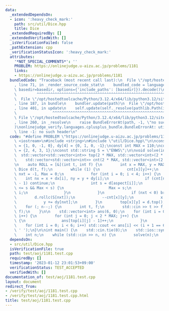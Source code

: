```yaml
---
data:
  _extendedDependsOn:
  - icon: ':heavy_check_mark:'
    path: src/util/Dice.hpp
    title: Dice
  _extendedRequiredBy: []
  _extendedVerifiedWith: []
  _isVerificationFailed: false
  _pathExtension: cpp
  _verificationStatusIcon: ':heavy_check_mark:'
  attributes:
    '*NOT_SPECIAL_COMMENTS*': ''
    PROBLEM: https://onlinejudge.u-aizu.ac.jp/problems/1181
    links:
    - https://onlinejudge.u-aizu.ac.jp/problems/1181
  bundledCode: "Traceback (most recent call last):\n  File \"/opt/hostedtoolcache/Python/3.12.4/x64/lib/python3.12/site-packages/onlinejudge_verify/documentation/build.py\"\
    , line 71, in _render_source_code_stat\n    bundled_code = language.bundle(stat.path,\
    \ basedir=basedir, options={'include_paths': [basedir]}).decode()\n          \
    \         ^^^^^^^^^^^^^^^^^^^^^^^^^^^^^^^^^^^^^^^^^^^^^^^^^^^^^^^^^^^^^^^^^^^^^^^^^^^^^^^^^\n\
    \  File \"/opt/hostedtoolcache/Python/3.12.4/x64/lib/python3.12/site-packages/onlinejudge_verify/languages/cplusplus.py\"\
    , line 187, in bundle\n    bundler.update(path)\n  File \"/opt/hostedtoolcache/Python/3.12.4/x64/lib/python3.12/site-packages/onlinejudge_verify/languages/cplusplus_bundle.py\"\
    , line 401, in update\n    self.update(self._resolve(pathlib.Path(included), included_from=path))\n\
    \                ^^^^^^^^^^^^^^^^^^^^^^^^^^^^^^^^^^^^^^^^^^^^^^^^^^^^^^^^^\n \
    \ File \"/opt/hostedtoolcache/Python/3.12.4/x64/lib/python3.12/site-packages/onlinejudge_verify/languages/cplusplus_bundle.py\"\
    , line 260, in _resolve\n    raise BundleErrorAt(path, -1, \"no such header\"\
    )\nonlinejudge_verify.languages.cplusplus_bundle.BundleErrorAt: util/Dice.hpp:\
    \ line -1: no such header\n"
  code: "#define PROBLEM \"https://onlinejudge.u-aizu.ac.jp/problems/1181\"\n\n#include\
    \ <iostream>\n#include <string>\n#include \"util/Dice.hpp\"\n\nconst int dx[4]\
    \ = {1, 0, -1, 0}, dy[4] = {0, 1, 0, -1};\nconst int MAX = 110;\nconst int aspect[4]\
    \ = {2, 4, 3, 1};\nconst std::string S = \"ENWS\";\n\nvoid solve(int n) {\n  \
    \  std::vector<std::vector<int>> top(2 * MAX, std::vector<int>(2 * MAX, -1));\n\
    \    std::vector<std::vector<int>> cnt(2 * MAX, std::vector<int>(2 * MAX, 0));\n\
    \n    auto ROLL = [&](int t, int f) {\n        int x = MAX, y = MAX;\n       \
    \ Dice d(t, f);\n        while (1) {\n            cnt[x][y]++;\n            int\
    \ nxt = -1, Max = 0;\n            for (int i = 0; i < 4; i++) {\n            \
    \    int nx = x + dx[i], ny = y + dy[i];\n                if (cnt[nx][ny] >= cnt[x][y]\
    \ - 1) continue;\n                int s = d[aspect[i]];\n                if (4\
    \ <= s && Max < s) {\n                    Max = s;\n                    nxt =\
    \ i;\n                }\n            }\n            if (nxt < 0) break;\n    \
    \        d.rollc(S[nxt]);\n            --cnt[x][y];\n            x += dx[nxt];\n\
    \            y += dy[nxt];\n        }\n        top[x][y] = d.top();\n    };\n\
    \    for (; n--;) {\n        int t, f;\n        std::cin >> t >> f;\n        ROLL(t,\
    \ f);\n    }\n\n    std::vector<int> ans(6, 0);\n    for (int i = 0; i < 2 * MAX;\
    \ i++) {\n        for (int j = 0; j < 2 * MAX; j++) {\n            if (~top[i][j])\
    \ {\n                ans[top[i][j] - 1]++;\n            }\n        }\n    }\n\n\
    \    for (int i = 0; i < 6; i++) std::cout << ans[i] << (i + 1 == 6 ? '\\n' :\
    \ ' ');\n}\n\nint main() {\n    std::cin.tie(0);\n    std::ios::sync_with_stdio(false);\n\
    \    int n;\n    while (std::cin >> n, n) {\n        solve(n);\n    }\n}"
  dependsOn:
  - src/util/Dice.hpp
  isVerificationFile: true
  path: test/aoj/1181.test.cpp
  requiredBy: []
  timestamp: '2023-01-12 23:01:53+09:00'
  verificationStatus: TEST_ACCEPTED
  verifiedWith: []
documentation_of: test/aoj/1181.test.cpp
layout: document
redirect_from:
- /verify/test/aoj/1181.test.cpp
- /verify/test/aoj/1181.test.cpp.html
title: test/aoj/1181.test.cpp
---
```

